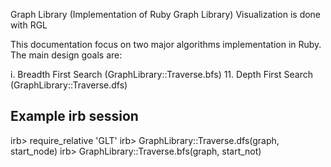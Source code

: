 Graph Library (Implementation of Ruby Graph Library)
Visualization is done with RGL

This documentation focus on two major algorithms implementation in Ruby. The main design goals are:

i.  Breadth First Search (GraphLibrary::Traverse.bfs)
11. Depth First Search (GraphLibrary::Traverse.dfs)

Example irb session
--------------------------------------

irb> require_relative 'GLT'
irb> GraphLibrary::Traverse.dfs(graph, start_node)
irb> GraphLibrary::Traverse.bfs(graph, start_not)
